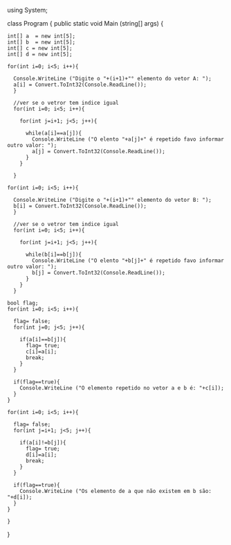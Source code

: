 using System;

class Program {
  public static void Main (string[] args) {
    
    int[] a  = new int[5];
    int[] b  = new int[5];
    int[] c = new int[5];
    int[] d = new int[5];
    
    for(int i=0; i<5; i++){
      
      Console.WriteLine ("Digite o "+(i+1)+"° elemento do vetor A: ");
      a[i] = Convert.ToInt32(Console.ReadLine());
      }

      //ver se o vetror tem indice igual
      for(int i=0; i<5; i++){
        
        for(int j=i+1; j<5; j++){
          
          while(a[i]==a[j]){
            Console.WriteLine ("O elento "+a[j]+" é repetido favo informar outro valor: ");
            a[j] = Convert.ToInt32(Console.ReadLine());  
          }  
        }
        
      }

    for(int i=0; i<5; i++){
      
      Console.WriteLine ("Digite o "+(i+1)+"° elemento do vetor B: ");
      b[i] = Convert.ToInt32(Console.ReadLine());
      }

      //ver se o vetror tem indice igual
      for(int i=0; i<5; i++){
        
        for(int j=i+1; j<5; j++){
          
          while(b[i]==b[j]){
            Console.WriteLine ("O elento "+b[j]+" é repetido favo informar outro valor: ");
            b[j] = Convert.ToInt32(Console.ReadLine());  
          }  
        } 
      }

    bool flag;
    for(int i=0; i<5; i++){
      
      flag= false;
      for(int j=0; j<5; j++){

        if(a[i]==b[j]){
          flag= true;
          c[i]=a[i];
          break;
        }
      }

      if(flag==true){
        Console.WriteLine ("O elemento repetido no vetor a e b é: "+c[i]);
      }  
    }

    for(int i=0; i<5; i++){
      
      flag= false;
      for(int j=i+1; j<5; j++){

        if(a[i]!=b[j]){
          flag= true;
          d[i]=a[i];
          break;
        }
      }

      if(flag==true){
        Console.WriteLine ("Os elemento de a que não existem em b são: "+d[i]);
      }  
    }
    
    }
  }

